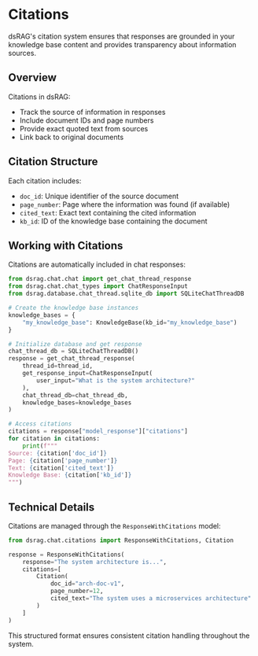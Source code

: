 # Citations

dsRAG's citation system ensures that responses are grounded in your knowledge base content and provides transparency about information sources.

## Overview

Citations in dsRAG:
- Track the source of information in responses
- Include document IDs and page numbers
- Provide exact quoted text from sources
- Link back to original documents

## Citation Structure

Each citation includes:
- `doc_id`: Unique identifier of the source document
- `page_number`: Page where the information was found (if available)
- `cited_text`: Exact text containing the cited information
- `kb_id`: ID of the knowledge base containing the document

## Working with Citations

Citations are automatically included in chat responses:

```python
from dsrag.chat.chat import get_chat_thread_response
from dsrag.chat.chat_types import ChatResponseInput
from dsrag.database.chat_thread.sqlite_db import SQLiteChatThreadDB

# Create the knowledge base instances
knowledge_bases = {
    "my_knowledge_base": KnowledgeBase(kb_id="my_knowledge_base")
}

# Initialize database and get response
chat_thread_db = SQLiteChatThreadDB()
response = get_chat_thread_response(
    thread_id=thread_id,
    get_response_input=ChatResponseInput(
        user_input="What is the system architecture?"
    ),
    chat_thread_db=chat_thread_db,
    knowledge_bases=knowledge_bases
)

# Access citations
citations = response["model_response"]["citations"]
for citation in citations:
    print(f"""
Source: {citation['doc_id']}
Page: {citation['page_number']}
Text: {citation['cited_text']}
Knowledge Base: {citation['kb_id']}
""")
```

## Technical Details

Citations are managed through the `ResponseWithCitations` model:

```python
from dsrag.chat.citations import ResponseWithCitations, Citation

response = ResponseWithCitations(
    response="The system architecture is...",
    citations=[
        Citation(
            doc_id="arch-doc-v1",
            page_number=12,
            cited_text="The system uses a microservices architecture"
        )
    ]
)
```

This structured format ensures consistent citation handling throughout the system.